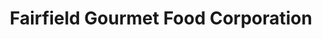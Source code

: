 ---
title: "Fairfield Gourmet Food Corporation"
url: /cedar-grove/fairfield-gourmet-food-corporation/
shop: Bäckerei
---
